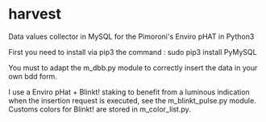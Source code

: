 # harvest
Data values collector in MySQL for the Pimoroni's Enviro pHAT in Python3

First you need to install via pip3 the command : 
  sudo pip3 install PyMySQL

You must to adapt the m_dbb.py module to correctly insert the data in your own bdd form.

I use a Enviro pHat + Blinkt! staking to benefit from a luminous indication when the insertion request is executed, see the m_blinkt_pulse.py module.
Customs colors for Blinkt! are stored in m_color_list.py.
